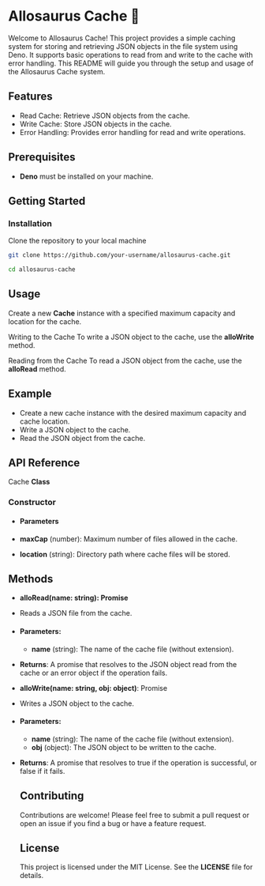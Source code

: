 # Allosaurus Cache 🦖

Welcome to Allosaurus Cache! This project provides a simple caching system for storing and retrieving JSON objects in the file system using Deno. It supports basic operations to read from and write to the cache with error handling. This README will guide you through the setup and usage of the Allosaurus Cache system.

## Features
* Read Cache: Retrieve JSON objects from the cache.
* Write Cache: Store JSON objects in the cache.
* Error Handling: Provides error handling for read and write operations.

## Prerequisites

* <strong>Deno</strong> must be installed on your machine.

## Getting Started

### Installation
Clone the repository to your local machine

```sh
git clone https://github.com/your-username/allosaurus-cache.git

cd allosaurus-cache
```

## Usage
Create a new <strong>Cache</strong> instance with a specified maximum capacity and location for the cache.

Writing to the Cache
To write a JSON object to the cache, use the <strong>alloWrite</strong> method.

Reading from the Cache
To read a JSON object from the cache, use the <strong>alloRead</strong> method.

## Example
* Create a new cache instance with the desired maximum capacity and cache location.
* Write a JSON object to the cache.
* Read the JSON object from the cache.

## API Reference

Cache <strong>Class</strong>

### Constructor

* #### Parameters

* <strong>maxCap</strong> (number): Maximum number of files allowed in the cache.
* <strong>location</strong> (string): Directory path where cache files will be stored.

## Methods

* <strong>alloRead(name: string): Promise</strong><object>

* Reads a JSON file from the cache.
* #### Parameters:
   * <strong>name</strong> (string): The name of the cache file (without extension).
* <strong>Returns</strong>: A promise that resolves to the JSON object read from the cache or an error object if the operation fails.
* <strong>alloWrite(name: string, obj: object)</strong>: Promise<boolean>

* Writes a JSON object to the cache.

* #### Parameters:
    * <strong>name</strong> (string): The name of the cache file (without extension).
    * <strong>obj</strong> (object): The JSON object to be written to the cache.
* <strong>Returns</strong>: A promise that resolves to true if the operation is successful, or false if it fails.

## Contributing
Contributions are welcome! Please feel free to submit a pull request or open an issue if you find a bug or have a feature request.

## License
This project is licensed under the MIT License. See the <strong>LICENSE</strong> file for details.






